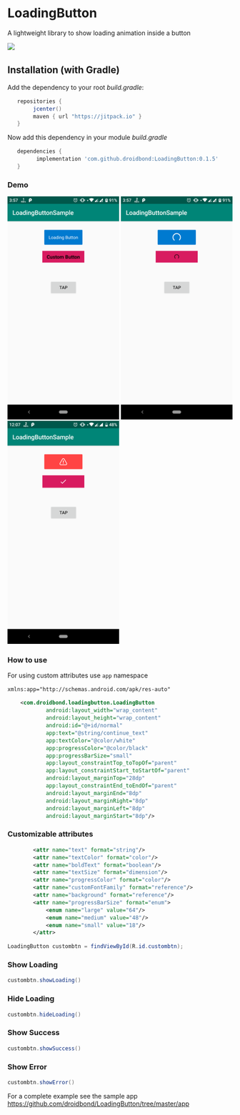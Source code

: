 # LoadingButton
A lightweight library to show loading animation inside a button

[![](https://jitpack.io/v/droidbond/LoadingButton.svg)](https://jitpack.io/v/droidbond/LoadingButton)

## Installation (with Gradle)
Add the dependency to your root *build.gradle*:
```groovy
   repositories {
        jcenter()
        maven { url "https://jitpack.io" }
   }
   ```
Now add this dependency in your module *build.gradle*
```groovy
   dependencies {
         implementation 'com.github.droidbond:LoadingButton:0.1.5'
   }
```

### Demo
  <img src="https://github.com/droidbond/LoadingButton/blob/master/device-2018-11-22-155730.png" width="250">
  <img src="https://github.com/droidbond/LoadingButton/blob/master/device-2018-11-22-155750.png" width="250">
  <img src="https://github.com/droidbond/LoadingButton/blob/master/device-2018-11-26-120750.png" width="250">

### How to use
For using custom attributes use `app` namespace
```
xmlns:app="http://schemas.android.com/apk/res-auto"
 ```
```xml
    <com.droidbond.loadingbutton.LoadingButton
            android:layout_width="wrap_content"
            android:layout_height="wrap_content"
            android:id="@+id/normal"
            app:text="@string/continue_text"
            app:textColor="@color/white"
            app:progressColor="@color/black"
            app:progressBarSize="small"
            app:layout_constraintTop_toTopOf="parent"
            app:layout_constraintStart_toStartOf="parent"
            android:layout_marginTop="28dp"
            app:layout_constraintEnd_toEndOf="parent"
            android:layout_marginEnd="8dp"
            android:layout_marginRight="8dp"
            android:layout_marginLeft="8dp"
            android:layout_marginStart="8dp"/>
```
### Customizable attributes
```xml
        <attr name="text" format="string"/>
        <attr name="textColor" format="color"/>
        <attr name="boldText" format="boolean"/>
        <attr name="textSize" format="dimension"/>
        <attr name="progressColor" format="color"/>
        <attr name="customFontFamily" format="reference"/>
        <attr name="background" format="reference"/>
        <attr name="progressBarSize" format="enum">
            <enum name="large" value="64"/>
            <enum name="medium" value="48"/>
            <enum name="small" value="18"/>
        </attr>
```
```java
LoadingButton custombtn = findViewById(R.id.custombtn);
```
### Show Loading
```java
custombtn.showLoading()
```
### Hide Loading
```java
custombtn.hideLoading()
```
### Show Success
```java
custombtn.showSuccess()
```
### Show Error
```java
custombtn.showError()
```

For a complete example see the sample app https://github.com/droidbond/LoadingButton/tree/master/app
